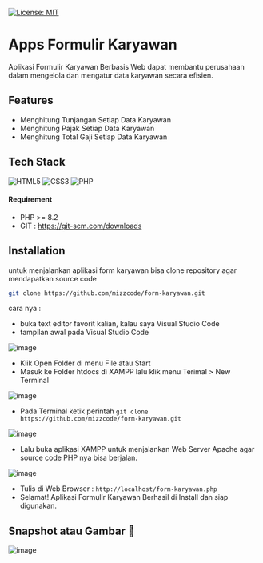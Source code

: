 [![License: MIT](https://img.shields.io/badge/License-MIT-yellow.svg)](https://opensource.org/licenses/MIT)

# Apps Formulir Karyawan
Aplikasi Formulir Karyawan Berbasis Web dapat membantu perusahaan dalam mengelola dan mengatur data karyawan secara efisien.

## Features
- Menghitung Tunjangan Setiap Data Karyawan
- Menghitung Pajak Setiap Data Karyawan 
- Menghitung Total Gaji Setiap Data Karyawan

## Tech Stack
![HTML5](https://img.shields.io/badge/html5-%23E34F26.svg?style=for-the-badge&logo=html5&logoColor=white) 	![CSS3](https://img.shields.io/badge/css3-%231572B6.svg?style=for-the-badge&logo=css3&logoColor=white) 
![PHP](https://img.shields.io/badge/php-%23777BB4.svg?style=for-the-badge&logo=php&logoColor=white)
#### Requirement 
- PHP >= 8.2
- GIT : https://git-scm.com/downloads

## Installation
untuk menjalankan aplikasi form karyawan bisa clone repository agar mendapatkan source code
```sh
git clone https://github.com/mizzcode/form-karyawan.git
```
cara nya : 
- buka text editor favorit kalian, kalau saya Visual Studio Code
- tampilan awal pada Visual Studio Code

![image](https://user-images.githubusercontent.com/101040281/221087710-29d0212c-d6f2-48a9-ad1c-be84ab04126f.png)
- Klik Open Folder di menu File atau Start
- Masuk ke Folder htdocs di XAMPP lalu klik menu Terimal > New Terminal

![image](https://user-images.githubusercontent.com/101040281/221125133-a83bf113-b965-4e20-8891-cf0894957294.png)
- Pada Terminal ketik perintah ``` git clone https://github.com/mizzcode/form-karyawan.git ```

![image](https://user-images.githubusercontent.com/101040281/221134545-44e3a19c-172f-4952-9c9e-d3d88c77f592.png)

- Lalu buka aplikasi XAMPP untuk menjalankan Web Server Apache agar source code PHP nya bisa berjalan.

![image](https://user-images.githubusercontent.com/101040281/221123221-87d746ab-371f-4fd3-a429-f22bde4058aa.png)

- Tulis di Web Browser : ``` http://localhost/form-karyawan.php ```
- Selamat! Aplikasi Formulir Karyawan Berhasil di Install dan siap digunakan.

## Snapshot atau Gambar 📸

![image](https://user-images.githubusercontent.com/101040281/221137659-9328dff8-5643-4018-a838-3149f791798c.png)
